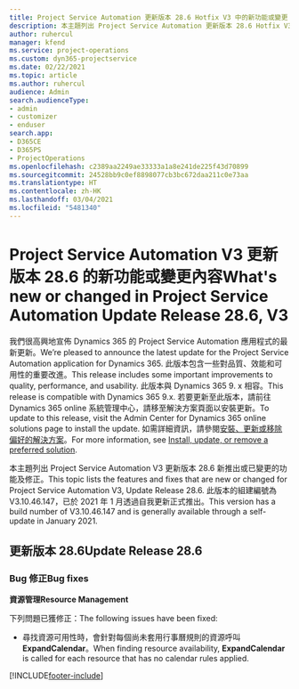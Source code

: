 ```yaml
---
title: Project Service Automation 更新版本 28.6 Hotfix V3 中的新功能或變更
description: 本主題列出 Project Service Automation 更新版本 28.6 Hotfix V3 提供的功能和修正。
author: ruhercul
manager: kfend
ms.service: project-operations
ms.custom: dyn365-projectservice
ms.date: 02/22/2021
ms.topic: article
ms.author: ruhercul
audience: Admin
search.audienceType:
- admin
- customizer
- enduser
search.app:
- D365CE
- D365PS
- ProjectOperations
ms.openlocfilehash: c2389aa2249ae33333a1a8e241de225f43d70899
ms.sourcegitcommit: 24528bb9c0ef8898077cb3bc672daa211c0e73aa
ms.translationtype: HT
ms.contentlocale: zh-HK
ms.lasthandoff: 03/04/2021
ms.locfileid: "5481340"
---
```

# <a name="whats-new-or-changed-in-project-service-automation-update-release-286-v3"></a><span data-ttu-id="71428-103">Project Service Automation V3 更新版本 28.6 的新功能或變更內容</span><span class="sxs-lookup"><span data-stu-id="71428-103">What's new or changed in Project Service Automation Update Release 28.6, V3</span></span>

<span data-ttu-id="71428-104">我們很高興地宣佈 Dynamics 365 的 Project Service Automation 應用程式的最新更新。</span><span class="sxs-lookup"><span data-stu-id="71428-104">We’re pleased to announce the latest update for the Project Service Automation application for Dynamics 365.</span></span> <span data-ttu-id="71428-105">此版本包含一些對品質、效能和可用性的重要改進。</span><span class="sxs-lookup"><span data-stu-id="71428-105">This release includes some important improvements to quality, performance, and usability.</span></span> <span data-ttu-id="71428-106">此版本與 Dynamics 365 9. x 相容。</span><span class="sxs-lookup"><span data-stu-id="71428-106">This release is compatible with Dynamics 365 9.x.</span></span> <span data-ttu-id="71428-107">若要更新至此版本，請前往 Dynamics 365 online 系統管理中心，請移至解決方案頁面以安裝更新。</span><span class="sxs-lookup"><span data-stu-id="71428-107">To update to this release, visit the Admin Center for Dynamics 365 online solutions page to install the update.</span></span> <span data-ttu-id="71428-108">如需詳細資訊，請參閱[安裝、更新或移除偏好的解決方案](https://docs.microsoft.com/power-platform/admin/install-remove-preferred-solution)。</span><span class="sxs-lookup"><span data-stu-id="71428-108">For more information, see [Install, update, or remove a preferred solution](https://docs.microsoft.com/power-platform/admin/install-remove-preferred-solution).</span></span>

<span data-ttu-id="71428-109">本主題列出 Project Service Automation V3 更新版本 28.6 新推出或已變更的功能及修正。</span><span class="sxs-lookup"><span data-stu-id="71428-109">This topic lists the features and fixes that are new or changed for Project Service Automation V3, Update Release 28.6.</span></span> <span data-ttu-id="71428-110">此版本的組建編號為 V3.10.46.147，已於 2021 年 1 月透過自我更新正式推出。</span><span class="sxs-lookup"><span data-stu-id="71428-110">This version has a build number of V3.10.46.147 and is generally available through a self-update in January 2021.</span></span>

## <a name="update-release-286"></a><span data-ttu-id="71428-111">更新版本 28.6</span><span class="sxs-lookup"><span data-stu-id="71428-111">Update Release 28.6</span></span>

### <a name="bug-fixes"></a><span data-ttu-id="71428-112">Bug 修正</span><span class="sxs-lookup"><span data-stu-id="71428-112">Bug fixes</span></span>


<span data-ttu-id="71428-113">**資源管理**</span><span class="sxs-lookup"><span data-stu-id="71428-113">**Resource Management**</span></span>

<span data-ttu-id="71428-114">下列問題已獲修正：</span><span class="sxs-lookup"><span data-stu-id="71428-114">The following issues have been fixed:</span></span>

- <span data-ttu-id="71428-115">尋找資源可用性時，會針對每個尚未套用行事曆規則的資源呼叫 **ExpandCalendar**。</span><span class="sxs-lookup"><span data-stu-id="71428-115">When finding resource availability, **ExpandCalendar** is called for each resource that has no calendar rules applied.</span></span>


[!INCLUDE[footer-include](../includes/footer-banner.md)]
